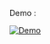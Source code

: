 Demo :

[![Demo](https://img.youtube.com/vi/4LGxqyQ0IEM/maxresdefault.jpg)](https://www.youtube.com/watch?v=4LGxqyQ0IEM&feature=youtu.be)
